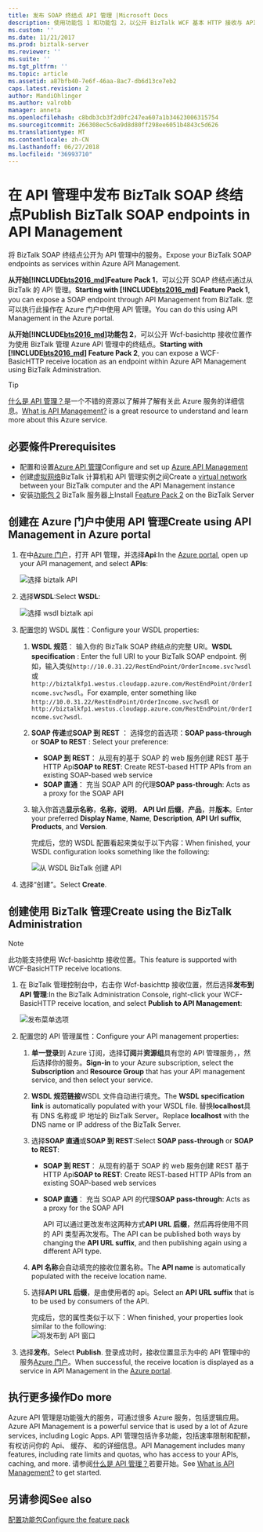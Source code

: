 ```yaml
---
title: 发布 SOAP 终结点 API 管理 |Microsoft Docs
description: 使用功能包 1 和功能包 2，以公开 BizTalk WCF 基本 HTTP 接收与 API 管理中的 SOAP 终结点的位置。 可以使用 BizTalk 管理控制台中，执行此操作，也可以将你直接在 API 管理中的终结点粘贴在 Azure 门户中。
ms.custom: ''
ms.date: 11/21/2017
ms.prod: biztalk-server
ms.reviewer: ''
ms.suite: ''
ms.tgt_pltfrm: ''
ms.topic: article
ms.assetid: a87bfb40-7e6f-46aa-8ac7-db6d13ce7eb2
caps.latest.revision: 2
author: MandiOhlinger
ms.author: valrobb
manager: anneta
ms.openlocfilehash: c8bdb3cb3f2d0fc247ea607a1b34623006315754
ms.sourcegitcommit: 266308ec5c6a9d8d80ff298ee6051b4843c5d626
ms.translationtype: MT
ms.contentlocale: zh-CN
ms.lasthandoff: 06/27/2018
ms.locfileid: "36993710"
---
```

# <a name="publish-biztalk-soap-endpoints-in-api-management"></a><span data-ttu-id="e19d2-104">在 API 管理中发布 BizTalk SOAP 终结点</span><span class="sxs-lookup"><span data-stu-id="e19d2-104">Publish BizTalk SOAP endpoints in API Management</span></span>

<span data-ttu-id="e19d2-105">将 BizTalk SOAP 终结点公开为 API 管理中的服务。</span><span class="sxs-lookup"><span data-stu-id="e19d2-105">Expose your BizTalk SOAP endpoints as services within Azure API Management.</span></span> 

<span data-ttu-id="e19d2-106">**从开始[!INCLUDE[bts2016_md](../includes/bts2016-md.md)]Feature Pack 1**，可以公开 SOAP 终结点通过从 BizTalk 的 API 管理。</span><span class="sxs-lookup"><span data-stu-id="e19d2-106">**Starting with [!INCLUDE[bts2016_md](../includes/bts2016-md.md)] Feature Pack 1**, you can expose a SOAP endpoint through API Management from BizTalk.</span></span> <span data-ttu-id="e19d2-107">您可以执行此操作在 Azure 门户中使用 API 管理。</span><span class="sxs-lookup"><span data-stu-id="e19d2-107">You can do this using  API Management in the Azure portal.</span></span> 

<span data-ttu-id="e19d2-108">**从开始[!INCLUDE[bts2016_md](../includes/bts2016-md.md)]功能包 2**，可以公开 Wcf-basichttp 接收位置作为使用 BizTalk 管理 Azure API 管理中的终结点。</span><span class="sxs-lookup"><span data-stu-id="e19d2-108">**Starting with [!INCLUDE[bts2016_md](../includes/bts2016-md.md)] Feature Pack 2**, you can expose a WCF-BasicHTTP receive location as an endpoint within Azure API Management using BizTalk Administration.</span></span> 

> [!TIP]
> <span data-ttu-id="e19d2-109">[什么是 API 管理？](https://docs.microsoft.com/azure/api-management/api-management-key-concepts)是一个不错的资源以了解并了解有关此 Azure 服务的详细信息。</span><span class="sxs-lookup"><span data-stu-id="e19d2-109">[What is API Management?](https://docs.microsoft.com/azure/api-management/api-management-key-concepts) is a great resource to understand and learn more about this Azure service.</span></span>

## <a name="prerequisites"></a><span data-ttu-id="e19d2-110">必要條件</span><span class="sxs-lookup"><span data-stu-id="e19d2-110">Prerequisites</span></span>
* <span data-ttu-id="e19d2-111">配置和设置[Azure API 管理](https://docs.microsoft.com/azure/api-management/api-management-get-started)</span><span class="sxs-lookup"><span data-stu-id="e19d2-111">Configure and set up [Azure API Management](https://docs.microsoft.com/azure/api-management/api-management-get-started)</span></span>
* <span data-ttu-id="e19d2-112">创建[虚拟网络](https://docs.microsoft.com/azure/api-management/api-management-using-with-vnet)BizTalk 计算机和 API 管理实例之间</span><span class="sxs-lookup"><span data-stu-id="e19d2-112">Create a [virtual network](https://docs.microsoft.com/azure/api-management/api-management-using-with-vnet) between your BizTalk computer and the API Management instance</span></span>
* <span data-ttu-id="e19d2-113">安装[功能包 2](https://aka.ms/bts2016fp2) BizTalk 服务器上</span><span class="sxs-lookup"><span data-stu-id="e19d2-113">Install [Feature Pack 2](https://aka.ms/bts2016fp2) on the BizTalk Server</span></span>

## <a name="create-using-api-management-in-azure-portal"></a><span data-ttu-id="e19d2-114">创建在 Azure 门户中使用 API 管理</span><span class="sxs-lookup"><span data-stu-id="e19d2-114">Create using API Management in Azure portal</span></span> 
1. <span data-ttu-id="e19d2-115">在中[Azure 门户](https://portal.azure.com)，打开 API 管理，并选择**Api**:</span><span class="sxs-lookup"><span data-stu-id="e19d2-115">In the [Azure portal](https://portal.azure.com), open up your API management, and select **APIs**:</span></span>

    ![选择 biztalk API](../core/media/select-api-for-biztalk.png)
    
2. <span data-ttu-id="e19d2-117">选择**WSDL**:</span><span class="sxs-lookup"><span data-stu-id="e19d2-117">Select **WSDL**:</span></span>

    ![选择 wsdl biztalk api](../core/media/select-wsdl-biztalk-api.png)
    
3. <span data-ttu-id="e19d2-119">配置您的 WSDL 属性：</span><span class="sxs-lookup"><span data-stu-id="e19d2-119">Configure your WSDL properties:</span></span> 

   1. <span data-ttu-id="e19d2-120">**WSDL 规范**： 输入你的 BizTalk SOAP 终结点的完整 URI。</span><span class="sxs-lookup"><span data-stu-id="e19d2-120">**WSDL specification** : Enter the full URI to your BizTalk SOAP endpoint.</span></span> <span data-ttu-id="e19d2-121">例如，输入类似`http://10.0.31.22/RestEndPoint/OrderIncome.svc?wsdl`或`http://biztalkfp1.westus.cloudapp.azure.com/RestEndPoint/OrderIncome.svc?wsdl`。</span><span class="sxs-lookup"><span data-stu-id="e19d2-121">For example, enter something like `http://10.0.31.22/RestEndPoint/OrderIncome.svc?wsdl` or `http://biztalkfp1.westus.cloudapp.azure.com/RestEndPoint/OrderIncome.svc?wsdl`.</span></span>  

   2. <span data-ttu-id="e19d2-122">**SOAP 传递**或**SOAP 到 REST** ： 选择您的首选项：</span><span class="sxs-lookup"><span data-stu-id="e19d2-122">**SOAP pass-through** or **SOAP to REST** : Select your preference:</span></span> 
       * <span data-ttu-id="e19d2-123">**SOAP 到 REST**： 从现有的基于 SOAP 的 web 服务创建 REST 基于 HTTP Api</span><span class="sxs-lookup"><span data-stu-id="e19d2-123">**SOAP to REST**: Create REST-based HTTP APIs from an existing SOAP-based web service</span></span>
       * <span data-ttu-id="e19d2-124">**SOAP 直通**： 充当 SOAP API 的代理</span><span class="sxs-lookup"><span data-stu-id="e19d2-124">**SOAP pass-through**: Acts as a proxy for the SOAP API</span></span> 

   3. <span data-ttu-id="e19d2-125">输入你首选**显示名称**，**名称**，**说明**， **API Url 后缀**，**产品**，并**版本**。</span><span class="sxs-lookup"><span data-stu-id="e19d2-125">Enter your preferred **Display Name**, **Name**, **Description**, **API Url suffix**, **Products**, and **Version**.</span></span>

      <span data-ttu-id="e19d2-126">完成后，您的 WSDL 配置看起来类似于以下内容：</span><span class="sxs-lookup"><span data-stu-id="e19d2-126">When finished, your WSDL configuration looks something like the following:</span></span> 

      ![从 WSDL BizTalk 创建 API](../core/media/create-api-from-wsdl-biztalk.png)

4. <span data-ttu-id="e19d2-128">选择“创建”。</span><span class="sxs-lookup"><span data-stu-id="e19d2-128">Select **Create**.</span></span>

## <a name="create-using-the-biztalk-administration"></a><span data-ttu-id="e19d2-129">创建使用 BizTalk 管理</span><span class="sxs-lookup"><span data-stu-id="e19d2-129">Create using the BizTalk Administration</span></span>

> [!NOTE] 
> <span data-ttu-id="e19d2-130">此功能支持使用 Wcf-basichttp 接收位置。</span><span class="sxs-lookup"><span data-stu-id="e19d2-130">This feature is supported with WCF-BasicHTTP receive locations.</span></span> 

1. <span data-ttu-id="e19d2-131">在 BizTalk 管理控制台中，右击你 Wcf-basichttp 接收位置，然后选择**发布到 API 管理**:</span><span class="sxs-lookup"><span data-stu-id="e19d2-131">In the BizTalk Administration Console, right-click your WCF-BasicHTTP receive location, and select **Publish to API Management**:</span></span>  

    ![发布菜单选项](../core/media/publish-to-api-management-option.png)
 
2. <span data-ttu-id="e19d2-133">配置您的 API 管理属性：</span><span class="sxs-lookup"><span data-stu-id="e19d2-133">Configure your API management properties:</span></span> 

   1. <span data-ttu-id="e19d2-134">**单一登录**到 Azure 订阅，选择**订阅**并**资源组**具有您的 API 管理服务，，然后选择你的服务。</span><span class="sxs-lookup"><span data-stu-id="e19d2-134">**Sign-in** to your Azure subscription, select the **Subscription** and **Resource Group** that has your API management service, and then select your service.</span></span>

   2. <span data-ttu-id="e19d2-135">**WSDL 规范链接**WSDL 文件自动进行填充。</span><span class="sxs-lookup"><span data-stu-id="e19d2-135">The **WSDL specification link** is automatically populated with your WSDL file.</span></span> <span data-ttu-id="e19d2-136">替换**localhost**具有 DNS 名称或 IP 地址的 BizTalk Server。</span><span class="sxs-lookup"><span data-stu-id="e19d2-136">Replace **localhost** with the DNS name or IP address of the BizTalk Server.</span></span> 

   3. <span data-ttu-id="e19d2-137">选择**SOAP 直通**或**SOAP 到 REST**:</span><span class="sxs-lookup"><span data-stu-id="e19d2-137">Select **SOAP pass-through** or **SOAP to REST**:</span></span>  
      * <span data-ttu-id="e19d2-138">**SOAP 到 REST**： 从现有的基于 SOAP 的 web 服务创建 REST 基于 HTTP Api</span><span class="sxs-lookup"><span data-stu-id="e19d2-138">**SOAP to REST**: Create REST-based HTTP APIs from an existing SOAP-based web services</span></span>
      * <span data-ttu-id="e19d2-139">**SOAP 直通**： 充当 SOAP API 的代理</span><span class="sxs-lookup"><span data-stu-id="e19d2-139">**SOAP pass-through**: Acts as a proxy for the SOAP API</span></span> 

        <span data-ttu-id="e19d2-140">API 可以通过更改发布这两种方式**API URL 后缀**，然后再将使用不同的 API 类型再次发布。</span><span class="sxs-lookup"><span data-stu-id="e19d2-140">The API can be published both ways by changing the **API URL suffix**, and then publishing again using a different API type.</span></span>

   4. <span data-ttu-id="e19d2-141">**API 名称**会自动填充的接收位置名称。</span><span class="sxs-lookup"><span data-stu-id="e19d2-141">The **API name** is automatically populated with the receive location name.</span></span>

   5. <span data-ttu-id="e19d2-142">选择**API URL 后缀**，是由使用者的 api。</span><span class="sxs-lookup"><span data-stu-id="e19d2-142">Select an **API URL suffix** that is to be used by consumers of the API.</span></span> 

      <span data-ttu-id="e19d2-143">完成后，您的属性类似于以下：</span><span class="sxs-lookup"><span data-stu-id="e19d2-143">When finished, your properties look similar to the following:</span></span>  
      ![将发布到 API 窗口](../core/media/api-management-publish-window.png)


3. <span data-ttu-id="e19d2-145">选择**发布**。</span><span class="sxs-lookup"><span data-stu-id="e19d2-145">Select **Publish**.</span></span> <span data-ttu-id="e19d2-146">登录成功时，接收位置显示为中的 API 管理中的服务[Azure 门户](https://portal.azure.com)。</span><span class="sxs-lookup"><span data-stu-id="e19d2-146">When successful, the receive location is displayed as a service in API Management in the [Azure portal](https://portal.azure.com).</span></span> 

## <a name="do-more"></a><span data-ttu-id="e19d2-147">执行更多操作</span><span class="sxs-lookup"><span data-stu-id="e19d2-147">Do more</span></span>
<span data-ttu-id="e19d2-148">Azure API 管理是功能强大的服务，可通过很多 Azure 服务，包括逻辑应用。</span><span class="sxs-lookup"><span data-stu-id="e19d2-148">Azure API Management is a powerful service that is used by a lot of Azure services, including Logic Apps.</span></span> <span data-ttu-id="e19d2-149">API 管理包括许多功能，包括速率限制和配额，有权访问你的 Api、 缓存、 和的详细信息。</span><span class="sxs-lookup"><span data-stu-id="e19d2-149">API Management includes many features, including rate limits and quotas, who has access to your APIs, caching, and more.</span></span> <span data-ttu-id="e19d2-150">请参阅[什么是 API 管理？](https://docs.microsoft.com/azure/api-management/api-management-key-concepts)若要开始。</span><span class="sxs-lookup"><span data-stu-id="e19d2-150">See [What is API Management?](https://docs.microsoft.com/azure/api-management/api-management-key-concepts) to get started.</span></span>

## <a name="see-also"></a><span data-ttu-id="e19d2-151">另请参阅</span><span class="sxs-lookup"><span data-stu-id="e19d2-151">See also</span></span>
[<span data-ttu-id="e19d2-152">配置功能包</span><span class="sxs-lookup"><span data-stu-id="e19d2-152">Configure the feature pack</span></span>](configure-the-feature-pack.md)
